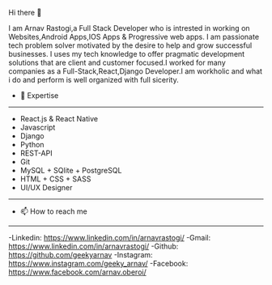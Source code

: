 Hi there 👋

I am Arnav Rastogi,a Full Stack Developer who is intrested in working on Websites,Android Apps,IOS Apps & Progressive web apps.
I am passionate tech problem solver motivated by the desire to help and grow successful businesses. I uses my tech knowledge to offer pragmatic development solutions that are client and customer focused.I worked for many companies as a Full-Stack,React,Django Developer.I am workholic and what i do and perform is well organized with full sicerity. 


- 🔭 Expertise
-------------------------------------
- React.js & React Native
- Javascript
- Django
- Python
- REST-API
- Git
- MySQL + SQlite + PostgreSQL
- HTML + CSS + SASS 
- UI/UX Designer

---------------------------------------

- 📫 How to reach me
---------------------------------------
-Linkedin: https://www.linkedin.com/in/arnavrastogi/ 
-Gmail: https://www.linkedin.com/in/arnavrastogi/
-Github: https://github.com/geekyarnav
-Instagram: https://www.instagram.com/geeky_arnav/
-Facebook: https://www.facebook.com/arnav.oberoi/
